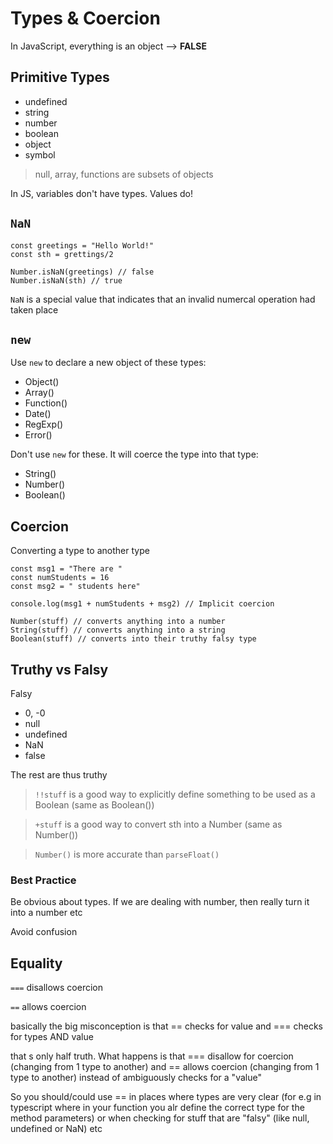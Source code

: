 # Types & Coercion

In JavaScript, everything is an object --> **FALSE**

## Primitive Types

- undefined
- string
- number
- boolean
- object
- symbol

> null, array, functions are subsets of objects

In JS, variables don't have types. Values do!

## `NaN`

```
const greetings = "Hello World!"
const sth = grettings/2

Number.isNaN(greetings) // false
Number.isNaN(sth) // true
```

`NaN` is a special value that indicates that an invalid numercal operation had taken place

## `new`

Use `new` to declare a new object of these types:

- Object()
- Array()
- Function()
- Date()
- RegExp()
- Error()

Don't use `new` for these. It will coerce the type into that type:

- String()
- Number()
- Boolean()

## Coercion

Converting a type to another type

```
const msg1 = "There are "
const numStudents = 16
const msg2 = " students here"

console.log(msg1 + numStudents + msg2) // Implicit coercion
```

```
Number(stuff) // converts anything into a number
String(stuff) // converts anything into a string
Boolean(stuff) // converts into their truthy falsy type
```

## Truthy vs Falsy

Falsy

- 0, -0
- null
- undefined
- NaN
- false

The rest are thus truthy

> `!!stuff` is a good way to explicitly define something to be used as a Boolean (same as Boolean())

> `+stuff` is a good way to convert sth into a Number (same as Number())

> `Number()` is more accurate than `parseFloat()`

### Best Practice

Be obvious about types. If we are dealing with number, then really turn it into a number etc

Avoid confusion

## Equality

`===` disallows coercion

`==` allows coercion

basically the big misconception is that == checks for value and === checks for types AND value

that s only half truth. What happens is that === disallow for coercion (changing from 1 type to another) and == allows coercion (changing from 1 type to another) instead of ambiguously checks for a "value"

So you should/could use == in places where types are very clear (for e.g in typescript where in your function you alr define the correct type for the method parameters) or when checking for stuff that are "falsy" (like null, undefined or NaN) etc

